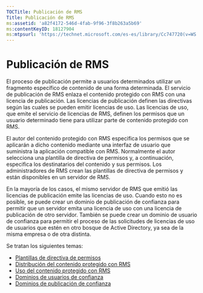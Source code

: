 ```yaml
---
TOCTitle: Publicación de RMS
Title: Publicación de RMS
ms:assetid: 'a82f4172-546d-4fab-9f96-3f8b263a5b69'
ms:contentKeyID: 18127904
ms:mtpsurl: 'https://technet.microsoft.com/es-es/library/Cc747720(v=WS.10)'
---
```


Publicación de RMS
==================

El proceso de publicación permite a usuarios determinados utilizar un fragmento específico de contenido de una forma determinada. El servicio de publicación de RMS enlaza el contenido protegido con RMS con una licencia de publicación. Las licencias de publicación definen las directivas según las cuales se pueden emitir licencias de uso. Las licencias de uso, que emite el servicio de licencias de RMS, definen los permisos que un usuario determinado tiene para utilizar parte de contenido protegido con RMS.

El autor del contenido protegido con RMS especifica los permisos que se aplicarán a dicho contenido mediante una interfaz de usuario que suministra la aplicación compatible con RMS. Normalmente el autor selecciona una plantilla de directiva de permisos y, a continuación, especifica los destinatarios del contenido y sus permisos. Los administradores de RMS crean las plantillas de directiva de permisos y están disponibles en un servidor de RMS.

En la mayoría de los casos, el mismo servidor de RMS que emitió las licencias de publicación emite las licencias de uso. Cuando esto no es posible, se puede crear un dominio de publicación de confianza para permitir que un servidor emita una licencia de uso con una licencia de publicación de otro servidor. También se puede crear un dominio de usuario de confianza para permitir el proceso de las solicitudes de licencias de uso de usuarios que estén en otro bosque de Active Directory, ya sea de la misma empresa o de otra distinta.

Se tratan los siguientes temas:

-   [Plantillas de directiva de permisos](https://technet.microsoft.com/eee931c8-7c98-48e9-9e2c-d0b7bd4f2b96)
-   [Distribución del contenido protegido con RMS](https://technet.microsoft.com/98612cfb-4fd6-47f9-8b9f-025a93834cd9)
-   [Uso del contenido protegido con RMS](https://technet.microsoft.com/3cf6d64b-1187-433c-bbb2-c68069bc3c30)
-   [Dominios de usuarios de confianza](https://technet.microsoft.com/a09b883f-f455-4c46-a4fd-d37b689e1d24)
-   [Dominios de publicación de confianza](https://technet.microsoft.com/bca1c33a-d3ef-42b5-adbe-6e104979a71f)